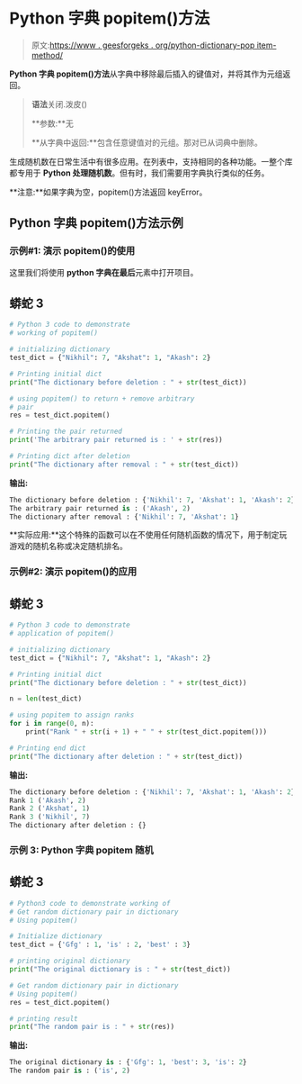 # Python 字典 popitem()方法

> 原文:[https://www . geesforgeks . org/python-dictionary-pop item-method/](https://www.geeksforgeeks.org/python-dictionary-popitem-method/)

**Python 字典 popitem()方法**从字典中移除最后插入的键值对，并将其作为元组返回。

> **语法**关闭.泼皮()
> 
> **参数:**无
> 
> **从字典中返回:**包含任意键值对的元组。那对已从词典中删除。

生成随机数在日常生活中有很多应用。在列表中，支持相同的各种功能。一整个库都专用于 **Python 处理随机数**。但有时，我们需要用字典执行类似的任务。

**注意:**如果字典为空，popitem()方法返回 keyError。

## Python 字典 popitem()方法示例

### **示例#1:** 演示 popitem()的使用

这里我们将使用 **python 字典在最后**元素中打开项目。

## 蟒蛇 3

```py
# Python 3 code to demonstrate
# working of popitem()

# initializing dictionary
test_dict = {"Nikhil": 7, "Akshat": 1, "Akash": 2}

# Printing initial dict
print("The dictionary before deletion : " + str(test_dict))

# using popitem() to return + remove arbitrary
# pair
res = test_dict.popitem()

# Printing the pair returned
print('The arbitrary pair returned is : ' + str(res))

# Printing dict after deletion
print("The dictionary after removal : " + str(test_dict))
```

**输出:**

```py
The dictionary before deletion : {'Nikhil': 7, 'Akshat': 1, 'Akash': 2}
The arbitrary pair returned is : ('Akash', 2)
The dictionary after removal : {'Nikhil': 7, 'Akshat': 1}
```

**实际应用:**这个特殊的函数可以在不使用任何随机函数的情况下，用于制定玩游戏的随机名称或决定随机排名。

### **示例#2:** 演示 popitem()的应用

## 蟒蛇 3

```py
# Python 3 code to demonstrate
# application of popitem()

# initializing dictionary
test_dict = {"Nikhil": 7, "Akshat": 1, "Akash": 2}

# Printing initial dict
print("The dictionary before deletion : " + str(test_dict))

n = len(test_dict)

# using popitem to assign ranks
for i in range(0, n):
    print("Rank " + str(i + 1) + " " + str(test_dict.popitem()))

# Printing end dict
print("The dictionary after deletion : " + str(test_dict))
```

**输出:**

```py
The dictionary before deletion : {'Nikhil': 7, 'Akshat': 1, 'Akash': 2}
Rank 1 ('Akash', 2)
Rank 2 ('Akshat', 1)
Rank 3 ('Nikhil', 7)
The dictionary after deletion : {}
```

### 示例 3: Python 字典 popitem 随机

## 蟒蛇 3

```py
# Python3 code to demonstrate working of
# Get random dictionary pair in dictionary
# Using popitem()

# Initialize dictionary
test_dict = {'Gfg' : 1, 'is' : 2, 'best' : 3}

# printing original dictionary
print("The original dictionary is : " + str(test_dict))

# Get random dictionary pair in dictionary
# Using popitem()
res = test_dict.popitem()

# printing result
print("The random pair is : " + str(res))
```

**输出:**

```py
The original dictionary is : {'Gfg': 1, 'best': 3, 'is': 2}
The random pair is : ('is', 2)
```